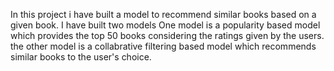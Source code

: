 In this project i have built a model to recommend similar books based on a given book.
I have built two models 
One model is a popularity based model which provides the top 50 books considering the ratings given by the users.
the other model is a collabrative filtering based model which recommends similar books to the user's choice.
